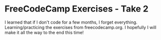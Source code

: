 # FreeCodeCamp Exercises - Take 2

I learned that if I don't code for a few months, I forget everything. Learning/practicing the exercises from freecodecamp.org. I hopefully I will make it all the way to the end this time!